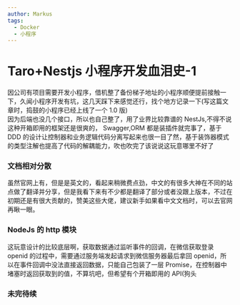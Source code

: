 ```yaml
---
author: Markus
tags:
  - Docker
  - 小程序
---
```


# Taro+Nestjs 小程序开发血泪史-1

因公司有项目需要开发小程序，借机整了备份梯子地址的小程序顺便提前接触一下，久闻小程序开发有坑，这几天踩下来感觉还行，找个地方记录一下(写这篇文章时，捣鼓的小程序已经上线了一个 1.0 版)  
因为后端也没几个接口，所以也自己整了，用了业界比较靠谱的 NestJs,不得不说这种开箱即用的框架还是很爽的， Swagger,ORM 都是装插件就完事了，基于 DDD 的设计让控制器和业务逻辑代码分离写起来也很一目了然，基于装饰器模式的类型注解也提高了代码的解耦能力，吹也吹完了该说说这玩意哪里不好了

### 文档相对分散

虽然官网上有，但是是英文的，看起来稍微费点劲，中文的有很多大神在不同的站点做了翻译并分享，但是我看下来有不少都是翻译了部分或者没跟上版本，不过在初期还是有很大贡献的，赞美这些大佬，建议新手如果看中文文档时，可以去官网再瞅一眼。

### NodeJs 的 http 模块

这玩意设计的比较底层啊，获取数据通过监听事件的回调，在微信获取登录 openid 的过程中，需要通过服务端发起请求到微信服务器最后拿回 openid，所以在事件回调中没法直接返回数据，只能自己包装了一层 Promise，在控制器中堵塞时返回获取到的值，不算坑吧，但希望有个开箱即用的 API(狗头

### 未完待续
